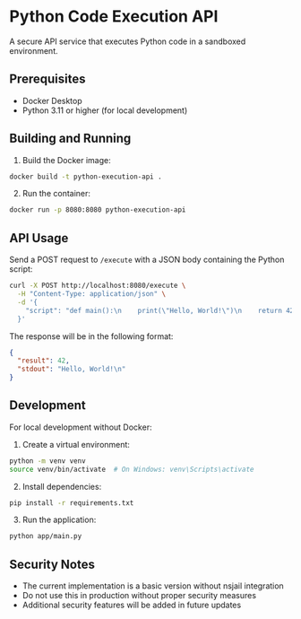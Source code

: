 # Python Code Execution API

A secure API service that executes Python code in a sandboxed environment.

## Prerequisites

- Docker Desktop
- Python 3.11 or higher (for local development)

## Building and Running

1. Build the Docker image:
```bash
docker build -t python-execution-api .
```

2. Run the container:
```bash
docker run -p 8080:8080 python-execution-api
```

## API Usage

Send a POST request to `/execute` with a JSON body containing the Python script:

```bash
curl -X POST http://localhost:8080/execute \
  -H "Content-Type: application/json" \
  -d '{
    "script": "def main():\n    print(\"Hello, World!\")\n    return 42"
  }'
```

The response will be in the following format:
```json
{
  "result": 42,
  "stdout": "Hello, World!\n"
}
```

## Development

For local development without Docker:

1. Create a virtual environment:
```bash
python -m venv venv
source venv/bin/activate  # On Windows: venv\Scripts\activate
```

2. Install dependencies:
```bash
pip install -r requirements.txt
```

3. Run the application:
```bash
python app/main.py
```

## Security Notes

- The current implementation is a basic version without nsjail integration
- Do not use this in production without proper security measures
- Additional security features will be added in future updates 